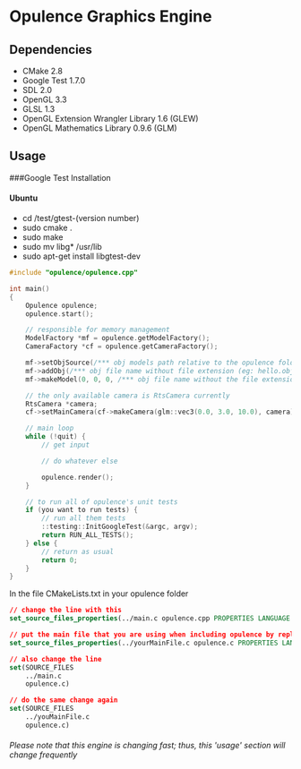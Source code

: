 # Opulence Graphics Engine

## Dependencies ##
* CMake 2.8
* Google Test 1.7.0
* SDL 2.0
* OpenGL 3.3
* GLSL 1.3
* OpenGL Extension Wrangler Library 1.6 (GLEW)
* OpenGL Mathematics Library 0.9.6 (GLM)

## Usage

###Google Test Installation
#### Ubuntu
* cd /test/gtest-(version number)
* sudo cmake .
* sudo make
* sudo mv libg* /usr/lib
* sudo apt-get install libgtest-dev

```c++
#include "opulence/opulence.cpp"

int main()
{
	Opulence opulence;
	opulence.start();

    // responsible for memory management
	ModelFactory *mf = opulence.getModelFactory();
	CameraFactory *cf = opulence.getCameraFactory();

	mf->setObjSource(/*** obj models path relative to the opulence folder ***/);
	mf->addObj(/*** obj file name without file extension (eg: hello.obj => hello) ***/);
	mf->makeModel(0, 0, 0, /*** obj file name without the file extension ***/);

    // the only available camera is RtsCamera currently
    RtsCamera *camera;
    cf->setMainCamera(cf->makeCamera(glm::vec3(0.0, 3.0, 10.0), camera));

    // main loop
    while (!quit) {
        // get input

        // do whatever else

        opulence.render();
    }

    // to run all of opulence's unit tests
    if (you want to run tests) {
        // run all them tests
        ::testing::InitGoogleTest(&argc, argv);
        return RUN_ALL_TESTS();
    } else {
        // return as usual
        return 0;
    }
}
```

In the file CMakeLists.txt in your opulence folder
```CMake
// change the line with this
set_source_files_properties(../main.c opulence.cpp PROPERTIES LANGUAGE CXX )

// put the main file that you are using when including opulence by replacing yourMainFile.c
set_source_files_properties(../yourMainFile.c opulence.c PROPERTIES LANGUAGE CXX)

// also change the line
set(SOURCE_FILES
	../main.c
	opulence.c)

// do the same change again
set(SOURCE_FILES
	../youMainFile.c
	opulence.c)
```

###### Please note that this engine is changing fast; thus, this 'usage' section will change frequently
